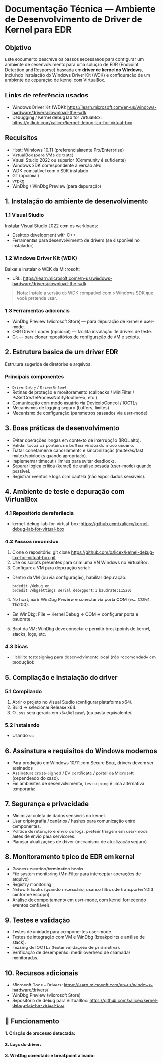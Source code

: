 # Documentação Técnica — Ambiente de Desenvolvimento de Driver de Kernel para EDR

## Objetivo
Este documento descreve os passos necessários para configurar um ambiente de desenvolvimento para uma solução de EDR (Endpoint Detection and Response) baseada em **driver de kernel no Windows**, incluindo instalação do Windows Driver Kit (WDK) e configuração de um ambiente de depuração de kernel com VirtualBox.

## Links de referência usados
- Windows Driver Kit (WDK): https://learn.microsoft.com/en-us/windows-hardware/drivers/download-the-wdk
- Debugging / Kernel debug lab for VirtualBox: https://github.com/xalicex/kernel-debug-lab-for-virtual-box

## Requisitos
- Host: Windows 10/11 (preferencialmente Pro/Enterprise)
- VirtualBox (para VMs de teste)
- Visual Studio 2022 ou superior (Community é suficiente)
- Windows SDK correspondente à versão alvo
- WDK compatível com o SDK instalado
- Git (opcional)
- vcpkg
- WinDbg / WinDbg Preview (para depuração)

## 1. Instalação do ambiente de desenvolvimento

### 1.1 Visual Studio
Instalar Visual Studio 2022 com os workloads:
- Desktop development with C++
- Ferramentas para desenvolvimento de drivers (se disponível no instalador)

### 1.2 Windows Driver Kit (WDK)
Baixar e instalar o WDK da Microsoft:
- URL: https://learn.microsoft.com/en-us/windows-hardware/drivers/download-the-wdk

> Nota: Instale a versão do WDK compatível com o Windows SDK que você pretende usar.

### 1.3 Ferramentas adicionais
- WinDbg Preview (Microsoft Store) — para depuração de kernel e user-mode.
- OSR Driver Loader (opcional) — facilita instalação de drivers de teste.
- Git — para clonar repositórios de configuração de VM e scripts.

## 2. Estrutura básica de um driver EDR
Estrutura sugerida de diretórios e arquivos:

### Principais componentes
- `DriverEntry` / `DriverUnload`
- Rotinas de proteção e monitoramento (callbacks / MiniFilter / PsSetCreateProcessNotifyRoutineEx, etc.)
- Comunicação com modo usuário via DeviceIoControl / IOCTLs
- Mecanismos de logging seguro (buffers, limites)
- Mecanismo de configuração (parametros passados via user-mode)

## 3. Boas práticas de desenvolvimento
- Evitar operações longas em contexto de interrupção (IRQL alto).
- Validar todos os ponteiros e buffers vindos do modo usuário.
- Tratar corretamente cancelamento e sincronização (mutexes/fast mutex/spinlocks quando apropriado).
- Implementar timeout / limites para evitar deadlocks.
- Separar lógica crítica (kernel) de análise pesada (user-mode) quando possível.
- Registrar eventos e logs com cautela (não expor dados sensíveis).

## 4. Ambiente de teste e depuração com VirtualBox

### 4.1 Repositório de referência
- kernel-debug-lab-for-virtual-box: https://github.com/xalicex/kernel-debug-lab-for-virtual-box

### 4.2 Passos resumidos
1. Clone o repositório:
  git clone https://github.com/xalicex/kernel-debug-lab-for-virtual-box.git
2. Use os scripts presentes para criar uma VM Windows no VirtualBox.
3. Configure a VM para depuração serial:
- Dentro da VM (ou via configuração), habilitar depuração:
  ```
  bcdedit /debug on
  bcdedit /dbgsettings serial debugport:1 baudrate:115200
  ```
4. No host, abrir WinDbg Preview e conectar via porta COM (ex.: COM1, 115200).
- Em WinDbg: File → Kernel Debug → COM → configurar porta e baudrate.
5. Boot da VM; WinDbg deve conectar e permitir breakpoints de kernel, stacks, logs, etc.

### 4.3 Dicas
- Habilite testesigning para desenvolvimento local (não recomendado em produção):

## 5. Compilação e instalação do driver

### 5.1 Compilando
1. Abrir o projeto no Visual Studio (configurar plataforma x64).
2. Build → selecionar Release x64.
3. O `.sys` será gerado em `x64\Release\` (ou pasta equivalente).

### 5.2 Instalando
- Usando `sc`:

## 6. Assinatura e requisitos do Windows modernos
- Para produção em Windows 10/11 com Secure Boot, drivers devem ser assinados.
- Assinatura cross-signed / EV certificate / portal da Microsoft (dependendo do caso).
- Em ambientes de desenvolvimento, `testsigning` é uma alternativa temporária:


## 7. Segurança e privacidade
- Minimizar coleta de dados sensíveis no kernel.
- Usar criptografia / canários / hashes para comunicação entre componentes.
- Política de retenção e envio de logs: preferir triagem em user-mode antes de envio para servidores.
- Planejar atualizações de driver (mecanismo de atualização seguro).

## 8. Monitoramento típico de EDR em kernel
- Process creation/termination hooks
- File system monitoring (MiniFilter para interceptar operações de arquivo)
- Registry monitoring
- Network hooks (quando necessário, usando filtros de transporte/NDIS conforme escopo)
- Análise de comportamento em user-mode, com kernel fornecendo eventos confiáveis

## 9. Testes e validação
- Testes de unidade para componentes user-mode.
- Testes de integração com VM e WinDbg (breakpoints e análise de stack).
- Fuzzing de IOCTLs (testar validações de parâmetros).
- Verificação de desempenho: medir overhead de chamadas monitoradas.

## 10. Recursos adicionais
- Microsoft Docs - Drivers: https://learn.microsoft.com/en-us/windows-hardware/drivers/
- WinDbg Preview (Microsoft Store)
- Repositório de debug para VirtualBox: https://github.com/xalicex/kernel-debug-lab-for-virtual-box

###
## 📸 Funcionamento 

#### 1. Criação de processo detectada:

#### 2. Logs do driver:

#### 3. WinDbg conectado e breakpoint ativado:
